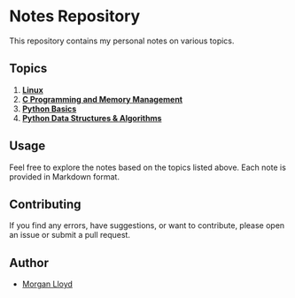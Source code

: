 # Notes Repository

This repository contains my personal notes on various topics.

## Topics

1. [**Linux**](Linux.md)
2. [**C Programming and Memory Management**](C_Programming.md)
3. [**Python Basics**](Python_Basics.md)
4. [**Python Data Structures & Algorithms**](Python_DSA.md)

## Usage

Feel free to explore the notes based on the topics listed above. Each note is provided in Markdown format.

## Contributing

If you find any errors, have suggestions, or want to contribute, please open an issue or submit a pull request.


## Author

- [Morgan Lloyd](https://github.com/morgoob)
